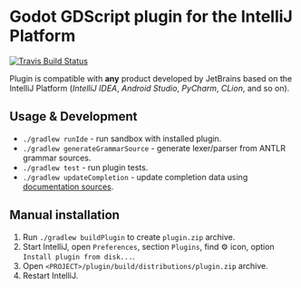 # Godot GDScript plugin for the IntelliJ Platform

[![Travis Build Status][travis-build-status-svg]][travis-build-status]

Plugin is compatible with **any** product developed by JetBrains based on the IntelliJ Platform (*IntelliJ IDEA*, *Android Studio*, *PyCharm*, *CLion*, and so on).

## Usage & Development

* `./gradlew runIde` - run sandbox with installed plugin.
* `./gradlew generateGrammarSource` - generate lexer/parser from ANTLR grammar sources.
* `./gradlew test` - run plugin tests.
* `./gradlew updateCompletion` - update completion data using [documentation sources](https://github.com/godotengine/godot/tree/master/doc/classes).

## Manual installation

1. Run `./gradlew buildPlugin` to create `plugin.zip` archive.
2. Start IntelliJ, open `Preferences`, section `Plugins`, find :gear: icon, option `Install plugin from disk...`.
4. Open `<PROJECT>/plugin/build/distributions/plugin.zip` archive.
3. Restart IntelliJ.

[travis-build-status]: https://travis-ci.org/exigow/intellij-gdscript?branch=master
[travis-build-status-svg]: https://travis-ci.org/exigow/intellij-gdscriptsvg?branch=master